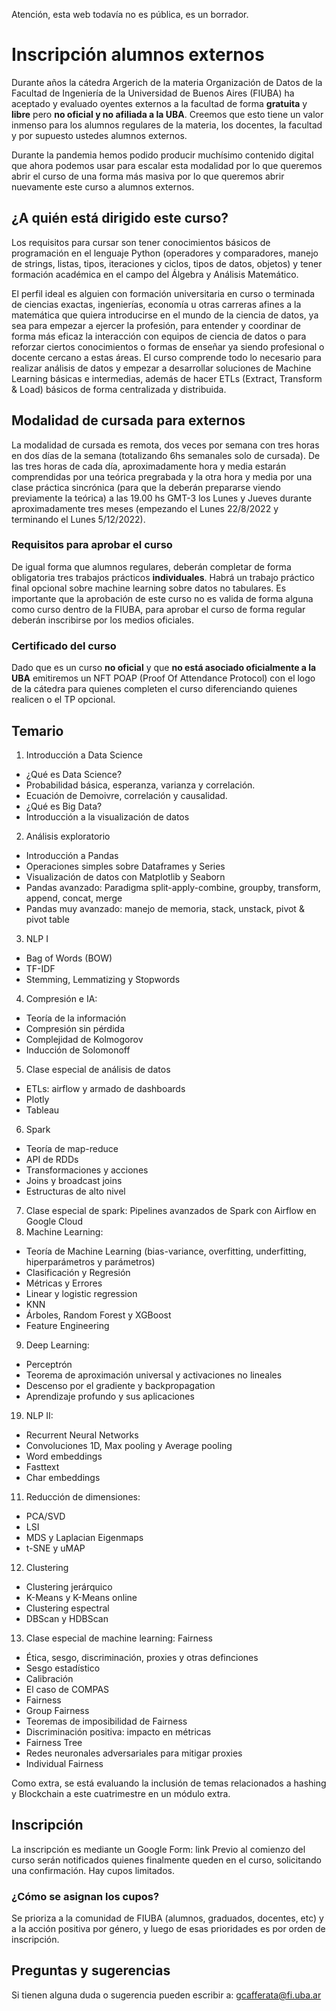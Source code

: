 Atención, esta web todavía no es pública, es un borrador.

# Inscripción alumnos externos

Durante años la cátedra Argerich de la materia Organización de Datos de la Facultad de Ingeniería de la Universidad de Buenos Aires (FIUBA) ha aceptado y evaluado oyentes externos a la facultad de forma **gratuita** y **libre** pero **no oficial y no afiliada a la UBA**. Creemos que esto tiene un valor inmenso para los alumnos regulares de la materia, los docentes, la facultad y por supuesto ustedes alumnos externos.

Durante la pandemia hemos podido producir muchísimo contenido digital que ahora podemos usar para escalar esta modalidad por lo que queremos abrir el curso de una forma más masiva por lo que queremos abrir nuevamente este curso a alumnos externos.

## ¿A quién está dirigido este curso?

Los requisitos para cursar son tener conocimientos básicos de programación en el lenguaje Python (operadores y comparadores, manejo de strings, listas, tipos, iteraciones y ciclos, tipos de datos, objetos) y tener formación académica en el campo del Álgebra y Análisis Matemático.

El perfil ideal es alguien con formación universitaria en curso o terminada de ciencias exactas, ingenierías, economía u otras carreras afines a la matemática que quiera introducirse en el mundo de la ciencia de datos, ya sea para empezar a ejercer la profesión, para entender y coordinar de forma más eficaz la interacción con equipos de ciencia de datos o para reforzar ciertos conocimientos o formas de enseñar ya siendo profesional o docente cercano a estas áreas. El curso comprende todo lo necesario para realizar análisis de datos y empezar a desarrollar soluciones de Machine Learning básicas e intermedias, además de hacer ETLs (Extract, Transform & Load) básicos de forma centralizada y distribuida.

## Modalidad de cursada para externos

La modalidad de cursada es remota, dos veces por semana con tres horas en dos días de la semana (totalizando 6hs semanales solo de cursada). De las tres horas de cada día, aproximadamente hora y media estarán comprendidas por una teórica pregrabada y la otra hora y media por una clase práctica sincrónica (para que la deberán prepararse viendo previamente la teórica) a las 19.00 hs GMT-3 los Lunes y Jueves durante aproximadamente tres meses (empezando el Lunes 22/8/2022 y terminando el Lunes 5/12/2022).

### Requisitos para aprobar el curso

De igual forma que alumnos regulares, deberán completar de forma obligatoria tres trabajos prácticos **individuales**. Habrá un trabajo práctico final opcional sobre machine learning sobre datos no tabulares. Es importante que la aprobación de este curso no es valida de forma alguna como curso dentro de la FIUBA, para aprobar el curso de forma regular deberán inscribirse por los medios oficiales.

### Certificado del curso

Dado que es un curso **no oficial** y que **no está asociado oficialmente a la UBA** emitiremos un NFT POAP (Proof Of Attendance Protocol) con el logo de la cátedra para quienes completen el curso diferenciando quienes realicen o el TP opcional.

## Temario

1. Introducción a Data Science
  * ¿Qué es Data Science?
  * Probabilidad básica, esperanza, varianza y correlación.
  * Ecuación de Demoivre, correlación y causalidad.
  * ¿Qué es Big Data?
  * Introducción a la visualización de datos
2. Análisis exploratorio
  * Introducción a Pandas
  * Operaciones simples sobre Dataframes y Series
  * Visualización de datos con Matplotlib y Seaborn
  * Pandas avanzado: Paradigma split-apply-combine, groupby, transform, append, concat, merge
  * Pandas muy avanzado: manejo de memoria, stack, unstack, pivot & pivot table
3. NLP I
  * Bag of Words (BOW)
  * TF-IDF
  * Stemming, Lemmatizing y Stopwords
4. Compresión e IA:
  * Teoría de la información
  * Compresión sin pérdida
  * Complejidad de Kolmogorov
  * Inducción de Solomonoff
5. Clase especial de análisis de datos
  * ETLs: airflow y armado de dashboards
  * Plotly
  * Tableau
6. Spark
  * Teoría de map-reduce
  * API de RDDs
  * Transformaciones y acciones
  * Joins y broadcast joins
  * Estructuras de alto nivel
7. Clase especial de spark: Pipelines avanzados de Spark con Airflow en Google Cloud
8. Machine Learning:
  * Teoría de Machine Learning (bias-variance, overfitting, underfitting, hiperparámetros y parámetros)
  * Clasificación y Regresión
  * Métricas y Errores
  * Linear y logistic regression
  * KNN
  * Árboles, Random Forest y XGBoost
  * Feature Engineering
9. Deep Learning:
  * Perceptrón
  * Teorema de aproximación universal y activaciones no lineales
  * Descenso por el gradiente y backpropagation
  * Aprendizaje profundo y sus aplicaciones
19. NLP II:
  * Recurrent Neural Networks
  * Convoluciones 1D, Max pooling y Average pooling
  * Word embeddings
  * Fasttext
  * Char embeddings
11. Reducción de dimensiones:
  * PCA/SVD
  * LSI
  * MDS y Laplacian Eigenmaps
  * t-SNE y uMAP
12. Clustering
  * Clustering jerárquico
  * K-Means y K-Means online
  * Clustering espectral
  * DBScan y HDBScan
13. Clase especial de machine learning: Fairness
  * Ética, sesgo, discriminación, proxies y otras definciones
  * Sesgo estadístico
  * Calibración
  * El caso de COMPAS
  * Fairness
  * Group Fairness
  * Teoremas de imposibilidad de Fairness
  * Discriminación positiva: impacto en métricas
  * Fairness Tree
  * Redes neuronales adversariales para mitigar proxies
  * Individual Fairness

Como extra, se está evaluando la inclusión de temas relacionados a hashing y Blockchain a este cuatrimestre en un módulo extra.

## Inscripción

La inscripción es mediante un Google Form: link
Previo al comienzo del curso serán notificados quienes finalmente queden en el curso, solicitando una confirmación. Hay cupos limitados.

### ¿Cómo se asignan los cupos?

Se prioriza a la comunidad de FIUBA (alumnos, graduados, docentes, etc) y a la acción positiva por género, y luego de esas prioridades es por orden de inscripción.

## Preguntas y sugerencias

Si tienen alguna duda o sugerencia pueden escribir a: gcafferata@fi.uba.ar
